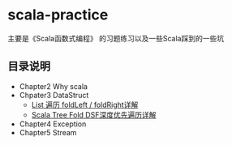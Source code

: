 # scala-practice

主要是《Scala函数式编程》 的习题练习以及一些Scala踩到的一些坑

## 目录说明

- Chapter2 Why scala
- Chpater3 DataStruct
  - [List 遍历 foldLeft / foldRight详解](http://blog.csdn.net/cun_chen/article/details/79474240)
  - [Scala Tree Fold DSF深度优先遍历详解](http://blog.csdn.net/cun_chen/article/details/79533442)
- Chapter4 Exception
- Chapter5 Stream
